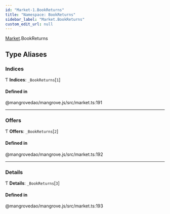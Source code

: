 ```yaml
---
id: "Market-1.BookReturns"
title: "Namespace: BookReturns"
sidebar_label: "Market.BookReturns"
custom_edit_url: null
---
```


[Market](Market-1.md).BookReturns

## Type Aliases

### <a id="indices" name="indices"></a> Indices

Ƭ **Indices**: `_BookReturns`[``1``]

#### Defined in

@mangrovedao/mangrove.js/src/market.ts:191

___

### <a id="offers" name="offers"></a> Offers

Ƭ **Offers**: `_BookReturns`[``2``]

#### Defined in

@mangrovedao/mangrove.js/src/market.ts:192

___

### <a id="details" name="details"></a> Details

Ƭ **Details**: `_BookReturns`[``3``]

#### Defined in

@mangrovedao/mangrove.js/src/market.ts:193
